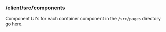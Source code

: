 ### /client/src/components

Component UI's for each container component in the `/src/pages` directory go here.
